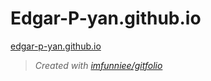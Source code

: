 # Edgar-P-yan.github.io

[edgar-p-yan.github.io](https://edgar-p-yan.github.io)

> _Created with [imfunniee/gitfolio](https://github.com/imfunniee/gitfolio)_
